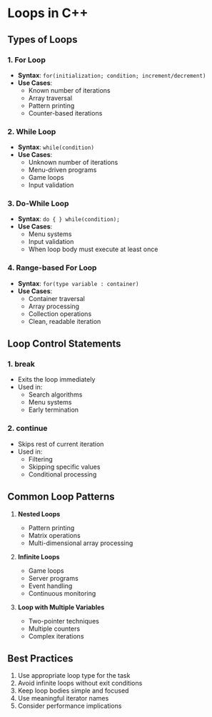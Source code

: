 # Loops in C++

## Types of Loops

### 1. For Loop

- **Syntax**: `for(initialization; condition; increment/decrement)`
- **Use Cases**:
  - Known number of iterations
  - Array traversal
  - Pattern printing
  - Counter-based iterations

### 2. While Loop

- **Syntax**: `while(condition)`
- **Use Cases**:
  - Unknown number of iterations
  - Menu-driven programs
  - Game loops
  - Input validation

### 3. Do-While Loop

- **Syntax**: `do { } while(condition);`
- **Use Cases**:
  - Menu systems
  - Input validation
  - When loop body must execute at least once

### 4. Range-based For Loop

- **Syntax**: `for(type variable : container)`
- **Use Cases**:
  - Container traversal
  - Array processing
  - Collection operations
  - Clean, readable iteration

## Loop Control Statements

### 1. break

- Exits the loop immediately
- Used in:
  - Search algorithms
  - Menu systems
  - Early termination

### 2. continue

- Skips rest of current iteration
- Used in:
  - Filtering
  - Skipping specific values
  - Conditional processing

## Common Loop Patterns

1. **Nested Loops**

   - Pattern printing
   - Matrix operations
   - Multi-dimensional array processing

2. **Infinite Loops**

   - Game loops
   - Server programs
   - Event handling
   - Continuous monitoring

3. **Loop with Multiple Variables**
   - Two-pointer techniques
   - Multiple counters
   - Complex iterations

## Best Practices

1. Use appropriate loop type for the task
2. Avoid infinite loops without exit conditions
3. Keep loop bodies simple and focused
4. Use meaningful iterator names
5. Consider performance implications

